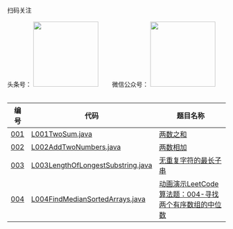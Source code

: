 扫码关注
<br>
<br>
头条号：
<img src="http://java-code.net/img/toutiao.jpeg" width = "150" height = "150"/>　　
微信公众号：
<img src="http://java-code.net/img/weixin.jpg" width = "150" height = "150"/>
<br>
<br>

|编号|代码|题目名称|  
|----|---|----|  
|[001](https://leetcode-cn.com/problems/two-sum/)|[L001TwoSum.java](https://github.com/ybjx/Leetcode/blob/master/solution/src/main/java/com/ybjx/leetcode/solution/L001TwoSum.java)|[两数之和](http://java-code.net/article?id=11)|  
|[002](https://leetcode-cn.com/problems/add-two-numbers/)|[L002AddTwoNumbers.java](https://github.com/ybjx/Leetcode/blob/master/solution/src/main/java/com/ybjx/leetcode/solution/L002AddTwoNumbers.java)|[两数相加](http://java-code.net/article?id=12)|  
|[003](https://leetcode-cn.com/problems/longest-substring-without-repeating-characters/)|[L003LengthOfLongestSubstring.java](https://github.com/ybjx/Leetcode/blob/master/solution/src/main/java/com/ybjx/leetcode/solution/L003LengthOfLongestSubstring.java)|[无重复字符的最长子串](http://java-code.net/article?id=13)| 
|[004](https://leetcode-cn.com/problems/median-of-two-sorted-arrays/)|[L004FindMedianSortedArrays.java](https://github.com/ybjx/Leetcode/blob/master/solution/src/main/java/com/ybjx/leetcode/solution/L004FindMedianSortedArrays.java)|[动画演示LeetCode算法题：004-寻找两个有序数组的中位数](http://java-code.net/article?id=14)| 